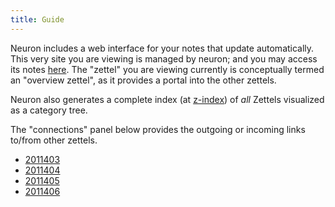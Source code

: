 ```yaml
---
title: Guide
---
```


Neuron includes a web interface for your notes that update automatically. This very site you are viewing is managed by neuron; and you may access its notes [here](https://github.com/srid/neuron/tree/master/guide). The "zettel" you are viewing currently is conceptually termed an "overview zettel", as it provides a portal into the other zettels. 

Neuron also generates a complete index (at [z-index](z-index.html)) of *all* Zettels visualized as a category tree.

The "connections" panel below provides the outgoing or incoming links to/from other zettels.

- [2011403](z://zettel-id)
- [2011404](z://zettel-md)
- [2011405](z://web-interface)
- [2011406](z://editing)
